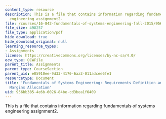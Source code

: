 ```yaml
---
content_type: resource
description: This is a file that contains information regarding fundamentals of systems
  engineering assignment2.
file: /courses/16-842-fundamentals-of-systems-engineering-fall-2015/956bb3854e6b602684becd3bea1f6409_MIT16_842F15_Assignment2.pdf
file_size: 498257
file_type: application/pdf
hide_download: true
hide_download_original: null
learning_resource_types:
- Assignments
license: https://creativecommons.org/licenses/by-nc-sa/4.0/
ocw_type: OCWFile
parent_title: Assignments
parent_type: CourseSection
parent_uid: e05910ee-9d33-4170-6aa3-011adcee6fe1
resourcetype: Document
title: 'Fundamentals of Systems Engineering: Requirements Definition and Analysis;
  Margins Allocation'
uid: 956bb385-4e6b-6026-84be-cd3bea1f6409
---
```

This is a file that contains information regarding fundamentals of systems engineering assignment2.